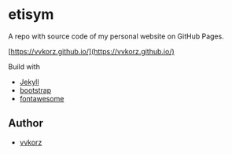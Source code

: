 # etisym

A repo with source code of my personal website on GitHub Pages.

[https://vvkorz.github.io/](https://vvkorz.github.io/)

Build with 

- [Jekyll](https://jekyllrb.com/)
- [bootstrap](https://getbootstrap.com/)
- [fontawesome](https://fontawesome.com/)

## Author

* [vvkorz](https://github.com/vvkorz)
